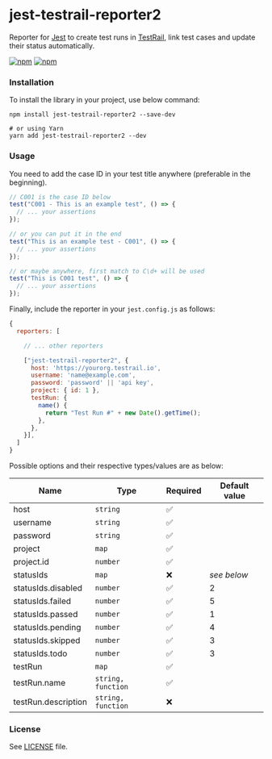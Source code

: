 # jest-testrail-reporter2

Reporter for [Jest](https://jestjs.io/) to create test runs in [TestRail](https://www.gurock.com/testrail/), link test cases and update their status automatically.

[![npm](https://img.shields.io/npm/dm/jest-testrail-reporter2)](https://www.npmjs.com/package/jest-testrail-reporter2)
[![npm](https://img.shields.io/npm/v/jest-testrail-reporter2)](https://www.npmjs.com/package/jest-testrail-reporter2)

### Installation

To install the library in your project, use below command:

```shell
npm install jest-testrail-reporter2 --save-dev

# or using Yarn
yarn add jest-testrail-reporter2 --dev
```

### Usage

You need to add the case ID in your test title anywhere (preferable in the beginning).

```js
// C001 is the case ID below
test("C001 - This is an example test", () => {
  // ... your assertions
});

// or you can put it in the end
test("This is an example test - C001", () => {
  // ... your assertions
});

// or maybe anywhere, first match to C\d+ will be used
test("This is C001 test", () => {
  // ... your assertions
});
```

Finally, include the reporter in your `jest.config.js` as follows:

```js
{
  reporters: [

    // ... other reporters

    ["jest-testrail-reporter2", {
      host: 'https://yourorg.testrail.io',
      username: 'name@example.com',
      password: 'password' || 'api key',
      project: { id: 1 },
      testRun: {
        name() {
          return "Test Run #" + new Date().getTime();
        },
      },
    }],
  ]
}
```

Possible options and their respective types/values are as below:

| **Name**            | **Type**           | **Required**       | **Default value** |
|---------------------|--------------------|--------------------|-------------------|
| host                | `string`           | :white_check_mark: |                   |
| username            | `string`           | :white_check_mark: |                   |
| password            | `string`           | :white_check_mark: |                   |
| project             | `map`              | :white_check_mark: |                   |
| project.id          | `number`           | :white_check_mark: |                   |
| statusIds           | `map`              | :x:                | *see below*       |
| statusIds.disabled  | `number`           | :white_check_mark: | 2                 |
| statusIds.failed    | `number`           | :white_check_mark: | 5                 |
| statusIds.passed    | `number`           | :white_check_mark: | 1                 |
| statusIds.pending   | `number`           | :white_check_mark: | 4                 |
| statusIds.skipped   | `number`           | :white_check_mark: | 3                 |
| statusIds.todo      | `number`           | :white_check_mark: | 3                 |
| testRun             | `map`              | :white_check_mark: |                   |
| testRun.name        | `string, function` | :white_check_mark: |                   |
| testRun.description | `string, function` | :x:                |                   |

### License

See [LICENSE](LICENSE) file.
